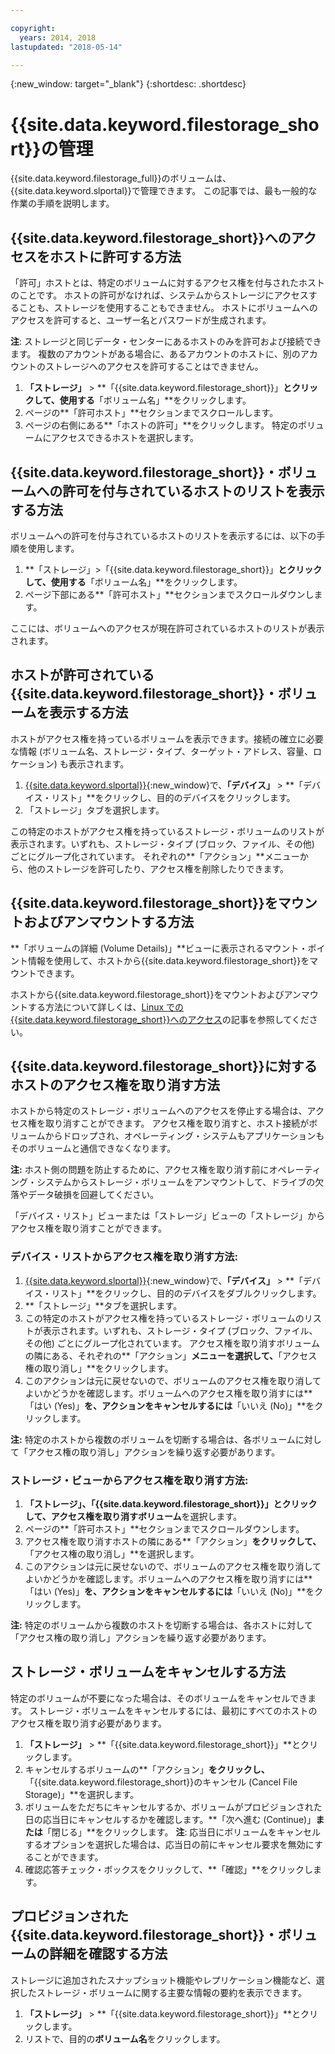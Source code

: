 ```yaml
---

copyright:
  years: 2014, 2018
lastupdated: "2018-05-14"

---
```

{:new_window: target="_blank"}
{:shortdesc: .shortdesc}

# {{site.data.keyword.filestorage_short}}の管理

{{site.data.keyword.filestorage_full}}のボリュームは、{{site.data.keyword.slportal}}で管理できます。 この記事では、最も一般的な作業の手順を説明します。

## {{site.data.keyword.filestorage_short}}へのアクセスをホストに許可する方法

「許可」ホストとは、特定のボリュームに対するアクセス権を付与されたホストのことです。 ホストの許可がなければ、システムからストレージにアクセスすることも、ストレージを使用することもできません。 ホストにボリュームへのアクセスを許可すると、ユーザー名とパスワードが生成されます。 

**注**: ストレージと同じデータ・センターにあるホストのみを許可および接続できます。 複数のアカウントがある場合に、あるアカウントのホストに、別のアカウントのストレージへのアクセスを許可することはできません。 

1. **「ストレージ」** > **「{{site.data.keyword.filestorage_short}}」**とクリックして、使用する**「ボリューム名」**をクリックします。
2. ページの**「許可ホスト」**セクションまでスクロールします。
3. ページの右側にある**「ホストの許可」**をクリックします。 特定のボリュームにアクセスできるホストを選択します。

 

## {{site.data.keyword.filestorage_short}}・ボリュームへの許可を付与されているホストのリストを表示する方法

ボリュームへの許可を付与されているホストのリストを表示するには、以下の手順を使用します。

1. **「ストレージ」>「{{site.data.keyword.filestorage_short}}」**とクリックして、使用する**「ボリューム名」**をクリックします。
2. ページ下部にある**「許可ホスト」**セクションまでスクロールダウンします。

ここには、ボリュームへのアクセスが現在許可されているホストのリストが表示されます。


## ホストが許可されている{{site.data.keyword.filestorage_short}}・ボリュームを表示する方法

ホストがアクセス権を持っているボリュームを表示できます。接続の確立に必要な情報 (ボリューム名、ストレージ・タイプ、ターゲット・アドレス、容量、ロケーション) も表示されます。

1. [{{site.data.keyword.slportal}}](https://control.softlayer.com/){:new_window}で、**「デバイス」** > **「デバイス・リスト」**をクリックし、目的のデバイスをクリックします。
2. 「ストレージ」タブを選択します。

この特定のホストがアクセス権を持っているストレージ・ボリュームのリストが表示されます。いずれも、ストレージ・タイプ (ブロック、ファイル、その他) ごとにグループ化されています。 それぞれの**「アクション」**メニューから、他のストレージを許可したり、アクセス権を削除したりできます。

 

## {{site.data.keyword.filestorage_short}}をマウントおよびアンマウントする方法

**「ボリュームの詳細 (Volume Details)」**ビューに表示されるマウント・ポイント情報を使用して、ホストから{{site.data.keyword.filestorage_short}}をマウントできます。

ホストから{{site.data.keyword.filestorage_short}}をマウントおよびアンマウントする方法について詳しくは、[Linux での{{site.data.keyword.filestorage_short}}へのアクセス](accessing-file-storage-linux.html)の記事を参照してください。

 

## {{site.data.keyword.filestorage_short}}に対するホストのアクセス権を取り消す方法

ホストから特定のストレージ・ボリュームへのアクセスを停止する場合は、アクセス権を取り消すことができます。 アクセス権を取り消すと、ホスト接続がボリュームからドロップされ、オペレーティング・システムもアプリケーションもそのボリュームと通信できなくなります。 

**注:** ホスト側の問題を防止するために、アクセス権を取り消す前にオペレーティング・システムからストレージ・ボリュームをアンマウントして、ドライブの欠落やデータ破損を回避してください。

「デバイス・リスト」ビューまたは「ストレージ」ビューの「ストレージ」からアクセス権を取り消すことができます。

### デバイス・リストからアクセス権を取り消す方法:

1. [{{site.data.keyword.slportal}}](https://control.softlayer.com/){:new_window}で、**「デバイス」** > **「デバイス・リスト」**をクリックし、目的のデバイスをダブルクリックします。
2. **「ストレージ」**タブを選択します。
3. この特定のホストがアクセス権を持っているストレージ・ボリュームのリストが表示されます。いずれも、ストレージ・タイプ (ブロック、ファイル、その他) ごとにグループ化されています。 アクセス権を取り消すボリュームの隣にある、それぞれの**「アクション」**メニューを選択して、**「アクセス権の取り消し」**をクリックします。
4. このアクションは元に戻せないので、ボリュームのアクセス権を取り消してよいかどうかを確認します。ボリュームへのアクセス権を取り消すには**「はい (Yes)」**を、アクションをキャンセルするには**「いいえ (No)」**をクリックします。

**注:** 特定のホストから複数のボリュームを切断する場合は、各ボリュームに対して「アクセス権の取り消し」アクションを繰り返す必要があります。

 

### ストレージ・ビューからアクセス権を取り消す方法:
1. **「ストレージ」、「{{site.data.keyword.filestorage_short}}」**とクリックして、アクセス権を取り消す**ボリューム**を選択します。
2. ページの**「許可ホスト」**セクションまでスクロールダウンします。
3. アクセス権を取り消すホストの隣にある**「アクション」**をクリックして、**「アクセス権の取り消し」**を選択します。
4. このアクションは元に戻せないので、ボリュームのアクセス権を取り消してよいかどうかを確認します。ボリュームへのアクセス権を取り消すには**「はい (Yes)」**を、アクションをキャンセルするには**「いいえ (No)」**をクリックします。

**注:** 特定のボリュームから複数のホストを切断する場合は、各ホストに対して「アクセス権の取り消し」アクションを繰り返す必要があります。

 

## ストレージ・ボリュームをキャンセルする方法

特定のボリュームが不要になった場合は、そのボリュームをキャンセルできます。 ストレージ・ボリュームをキャンセルするには、最初にすべてのホストのアクセス権を取り消す必要があります。

1. **「ストレージ」** > **「{{site.data.keyword.filestorage_short}}」**とクリックします。
2. キャンセルするボリュームの**「アクション」**をクリックし、**「{{site.data.keyword.filestorage_short}}のキャンセル (Cancel File Storage)」**を選択します。
3. ボリュームをただちにキャンセルするか、ボリュームがプロビジョンされた日の応当日にキャンセルするかを確認します。**「次へ進む (Continue)」**または**「閉じる」**をクリックします。 
**注**: 応当日にボリュームをキャンセルするオプションを選択した場合は、応当日の前にキャンセル要求を無効にすることができます。
4. 確認応答チェック・ボックスをクリックして、**「確認」**をクリックします。

 

## プロビジョンされた{{site.data.keyword.filestorage_short}}・ボリュームの詳細を確認する方法

ストレージに追加されたスナップショット機能やレプリケーション機能など、選択したストレージ・ボリュームに関する主要な情報の要約を表示できます。

1. **「ストレージ」** > **「{{site.data.keyword.filestorage_short}}」**とクリックします。
2. リストで、目的の**ボリューム名**をクリックします。
